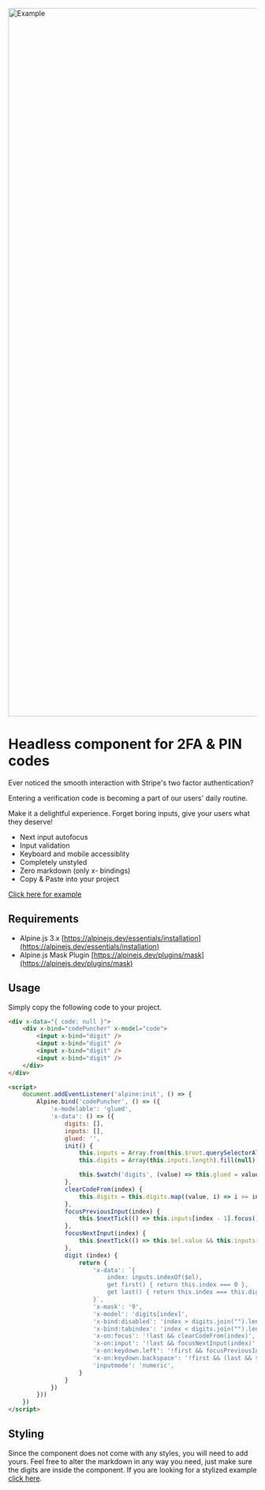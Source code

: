 <img width="1436" alt="Example" src="https://github.com/ganyicz/alpinejs-codepuncher/assets/3823354/5d73eb3d-45fb-4249-83de-7c2baca276eb">

# Headless component for 2FA & PIN codes 
Ever noticed the smooth interaction with Stripe's two factor authentication?

Entering a verification code is becoming a part of our users' daily routine.

Make it a delightful experience. Forget boring inputs, give your users what they deserve!

* Next input autofocus
* Input validation
* Keyboard and mobile accessiblity
* Completely unstyled
* Zero markdown (only x- bindings)
* Copy & Paste into your project

[Click here for example](https://ganyicz.github.io/alpinejs-codepuncher/example.html)

## Requirements

* Alpine.js 3.x [https://alpinejs.dev/essentials/installation](https://alpinejs.dev/essentials/installation)
* Alpine.js Mask Plugin [https://alpinejs.dev/plugins/mask](https://alpinejs.dev/plugins/mask)

## Usage

Simply copy the following code to your project.

```html
<div x-data="{ code: null }">
    <div x-bind="codePuncher" x-model="code">
        <input x-bind="digit" />
        <input x-bind="digit" />
        <input x-bind="digit" />
        <input x-bind="digit" />
    </div>
</div>

<script>
    document.addEventListener('alpine:init', () => {
        Alpine.bind('codePuncher', () => ({
            'x-modelable': 'glued',
            'x-data': () => ({
                digits: [],
                inputs: [],
                glued: '',
                init() {
                    this.inputs = Array.from(this.$root.querySelectorAll('[x-bind="digit"]'));
                    this.digits = Array(this.inputs.length).fill(null)

                    this.$watch('digits', (value) => this.glued = value.join(""))
                },
                clearCodeFrom(index) {
                    this.digits = this.digits.map((value, i) => i >= index ? null : value)
                },
                focusPreviousInput(index) {
                    this.$nextTick(() => this.inputs[index - 1].focus())
                },
                focusNextInput(index) {
                    this.$nextTick(() => this.$el.value && this.inputs[index + 1].focus())
                },
                digit (index) {
                    return {
                        'x-data': `{
                            index: inputs.indexOf($el),
                            get first() { return this.index === 0 },
                            get last() { return this.index === this.digits.length - 1 },
                        }`,
                        'x-mask': '9',
                        'x-model': 'digits[index]',
                        'x-bind:disabled': 'index > digits.join("").length',
                        'x-bind:tabindex': 'index < digits.join("").length ? -1 : 0',
                        'x-on:focus': '!last && clearCodeFrom(index)',
                        'x-on:input': '!last && focusNextInput(index)',
                        'x-on:keydown.left': '!first && focusPreviousInput(index)',
                        'x-on:keydown.backspace': '!first && (last && $el.value ? $el.value = null : focusPreviousInput(index))',
                        'inputmode': 'numeric',
                    }
                }
            })
        }))
    })
</script>
```

## Styling

Since the component does not come with any styles, you will need to add yours. Feel free to alter the markdown in any way you need, just make sure the digits are inside the component. If you are looking for a stylized example [click here](https://ganyicz.github.io/alpinejs-codepuncher/example.html).
